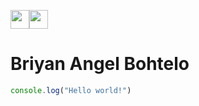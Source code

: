 <img src="https://media.giphy.com/media/vFKqnCdLPNOKc/giphy.gif" width="30"/><img src="https://media.giphy.com/media/vFKqnCdLPNOKc/giphy.gif" width="30"/>
<h1>Briyan Angel Bohtelo</h1>

```javascript
console.log("Hello world!")
```
